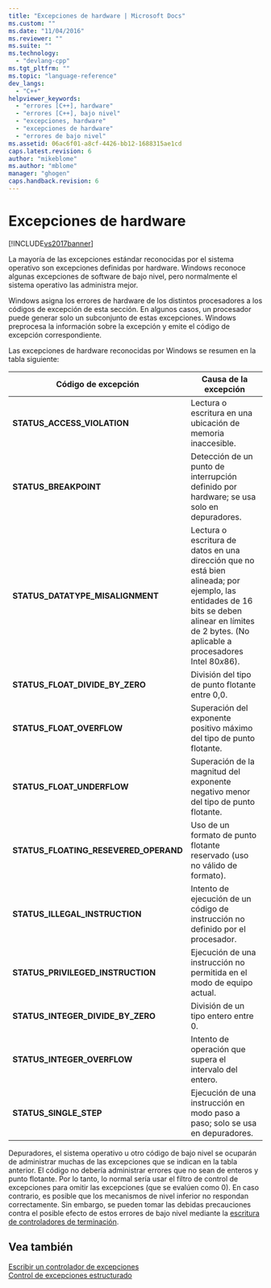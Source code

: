 ```yaml
---
title: "Excepciones de hardware | Microsoft Docs"
ms.custom: ""
ms.date: "11/04/2016"
ms.reviewer: ""
ms.suite: ""
ms.technology: 
  - "devlang-cpp"
ms.tgt_pltfrm: ""
ms.topic: "language-reference"
dev_langs: 
  - "C++"
helpviewer_keywords: 
  - "errores [C++], hardware"
  - "errores [C++], bajo nivel"
  - "excepciones, hardware"
  - "excepciones de hardware"
  - "errores de bajo nivel"
ms.assetid: 06ac6f01-a8cf-4426-bb12-1688315ae1cd
caps.latest.revision: 6
author: "mikeblome"
ms.author: "mblome"
manager: "ghogen"
caps.handback.revision: 6
---
```

# Excepciones de hardware
[!INCLUDE[vs2017banner](../assembler/inline/includes/vs2017banner.md)]

La mayoría de las excepciones estándar reconocidas por el sistema operativo son excepciones definidas por hardware.  Windows reconoce algunas excepciones de software de bajo nivel, pero normalmente el sistema operativo las administra mejor.  
  
 Windows asigna los errores de hardware de los distintos procesadores a los códigos de excepción de esta sección.  En algunos casos, un procesador puede generar solo un subconjunto de estas excepciones.  Windows preprocesa la información sobre la excepción y emite el código de excepción correspondiente.  
  
 Las excepciones de hardware reconocidas por Windows se resumen en la tabla siguiente:  
  
|Código de excepción|Causa de la excepción|  
|-------------------------|---------------------------|  
|**STATUS\_ACCESS\_VIOLATION**|Lectura o escritura en una ubicación de memoria inaccesible.|  
|**STATUS\_BREAKPOINT**|Detección de un punto de interrupción definido por hardware; se usa solo en depuradores.|  
|**STATUS\_DATATYPE\_MISALIGNMENT**|Lectura o escritura de datos en una dirección que no está bien alineada; por ejemplo, las entidades de 16 bits se deben alinear en límites de 2 bytes. \(No aplicable a procesadores Intel 80*x*86\).|  
|**STATUS\_FLOAT\_DIVIDE\_BY\_ZERO**|División del tipo de punto flotante entre 0,0.|  
|**STATUS\_FLOAT\_OVERFLOW**|Superación del exponente positivo máximo del tipo de punto flotante.|  
|**STATUS\_FLOAT\_UNDERFLOW**|Superación de la magnitud del exponente negativo menor del tipo de punto flotante.|  
|**STATUS\_FLOATING\_RESEVERED\_OPERAND**|Uso de un formato de punto flotante reservado \(uso no válido de formato\).|  
|**STATUS\_ILLEGAL\_INSTRUCTION**|Intento de ejecución de un código de instrucción no definido por el procesador.|  
|**STATUS\_PRIVILEGED\_INSTRUCTION**|Ejecución de una instrucción no permitida en el modo de equipo actual.|  
|**STATUS\_INTEGER\_DIVIDE\_BY\_ZERO**|División de un tipo entero entre 0.|  
|**STATUS\_INTEGER\_OVERFLOW**|Intento de operación que supera el intervalo del entero.|  
|**STATUS\_SINGLE\_STEP**|Ejecución de una instrucción en modo paso a paso; solo se usa en depuradores.|  
  
 Depuradores, el sistema operativo u otro código de bajo nivel se ocuparán de administrar muchas de las excepciones que se indican en la tabla anterior.  El código no debería administrar errores que no sean de enteros y punto flotante.  Por lo tanto, lo normal sería usar el filtro de control de excepciones para omitir las excepciones \(que se evalúen como 0\).  En caso contrario, es posible que los mecanismos de nivel inferior no respondan correctamente.  Sin embargo, se pueden tomar las debidas precauciones contra el posible efecto de estos errores de bajo nivel mediante la [escritura de controladores de terminación](../cpp/writing-a-termination-handler.md).  
  
## Vea también  
 [Escribir un controlador de excepciones](../cpp/writing-an-exception-handler.md)   
 [Control de excepciones estructurado](../cpp/structured-exception-handling-c-cpp.md)